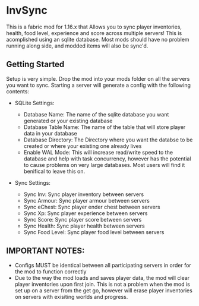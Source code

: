# InvSync

This is a fabric mod for 1.16.x that Allows you to sync player inventories, health, food level, experience and score across multiple servers! This is acomplished using an sqlite database. Most mods should have no problem running along side, and modded items will also be sync'd.

## Getting Started

Setup is very simple. Drop the mod into your mods folder on all the servers you want to sync. Starting a server will generate a config with the following contents:

- SQLite Settings:
  - Database Name: The name of the sqlite database you want generated or your existing database  
  - Database Table Name: The name of the table that will store player data in your database
  - Database Directory: The Directory where you want the databse to be created or where your existing one already lives
  - Enable WAL Mode: This will increase read/write speed to the database and help with task concurrency, however has the potential to cause problems on very large databases. Most users will find it benifical to leave this on.

- Sync Settings: 
  - Sync Inv: Sync player inventory between servers 
  - Sync Armour: Sync player armour between servers
  - Sync eChest: Sync player ender chest between servers
  - Sync Xp: Sync player experience between servers
  - Sync Score: Sync player score between servers
  - Sync Health: Sync player health between servers
  - Sync Food Level: Sync player food level between servers

## IMPORTANT NOTES: 

- Configs MUST be identical between all participating servers in order for the mod to function correctly
- Due to the way the mod loads and saves player data, the mod will clear player inventories upon first join. This is not a problem when the mod is set up on a server from the get go, however will erase player inventories on servers with exisiting worlds and progress.
